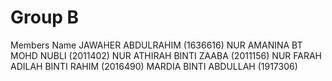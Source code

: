 # Group B 
Members Name
JAWAHER ABDULRAHIM (1636616) 
NUR AMANINA BT MOHD NUBLI (2011402)
NUR ATHIRAH BINTI ZAABA (2011156)
NUR FARAH ADILAH BINTI RAHIM (2016490)
MARDIA BINTI ABDULLAH (1917306)

